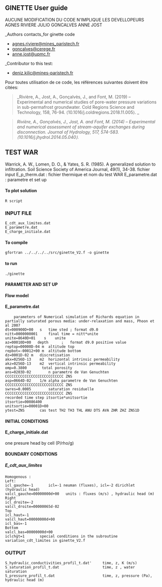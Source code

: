 ## GINETTE User guide
AUCUNE MODIFICATION DU CODE N'IMPLIQUE LES DEVELLOPEURS AGNES RIVIERE JULIO GONCALVES ANNE JOST

_Authors contacts_for ginette code
- agnes.riviere@mines_paristech.fr
- goncalves@cerege.fr
- anne.jost@upmc.fr

_Contributor to this test:
- deniz.kilic@mines-paristech.fr

Pour toutes utilisation de ce code, les références suivantes doivent être citées:

> _Rivière, A., Jost, A., Gonçalvès, J., and Font, M. (2019) – Experimental and numerical studies of pore-water pressure variations in sub-permafrost groundwater. Cold Regions Science and Technology, 158, 76-94. ⟨10.1016/j.coldregions.2018.11.005⟩. _

> _Rivière, A., Gonçalvès, J., Jost, A. and Font, M. (2014) – Experimental and numerical assessment of stream-aquifer exchanges during disconnection. Journal of Hydrology, 517, 574-583. ⟨10.1016/j.jhydrol.2014.05.040⟩._



## TEST WAR
Warrick, A. W., Lomen, D. O., & Yates, S. R. (1985). A generalized solution to infiltration. Soil Science Society of America Journal, 49(1), 34-38.
    fichier input
    E_p_therm.dat : fichier thermique et nom du test WAR
    E_parametre.dat : parametre et set up
#### To plot solution 
	R script

### INPUT FILE
    E_cdt_aux_limites.dat
    E_parametre.dat
    E_charge_initiale.dat


#### To compile 
    gfortran ../../../../src/ginette_V2.f -o ginette
#### to run
    ./ginette
#### PARAMETER AND SET UP  
#### Flow model 
#### E_parametre.dat
		parameters of Numerical simulation of Richards equation in partially saturated porous media: under-relaxation and mass, Phoon et al 2007
    dt=000900D+00	s	time sted ; format d9.0
    nitt=0000000001		final time = nitt*unite
    unite=8640D+01    s    unite
    az=00010D+00   depth      ;   format d9.0 positive value
	reptop=00000D-04 m	altitude top
	repbot=-00012+00 m	altitude bottom
	dz=0001D-02	m	discretisation
    akx=0256D-13	m2	horizontal intrinsic permeability
    akz=0256D-13	m2	vertical intrinsic permeability
    omp=0.3800	     total porosity
	ans=0203D-02		n parametre de Van Genuchten						CCCCCCCCCCCCCCCCCCCCCCCCCCC ZNS
	asp=0664D-02	1/m	alpha parametre de Van Genuchten 					CCCCCCCCCCCCCCCCCCCCCCCCCCC ZNS
	swres=0.0005		saturation residuelle							CCCCCCCCCCCCCCCCCCCCCCCCCCC ZNS
    recorded time step itsortie*unitsortie
    itsortie=00086400
    unitsortie=00001D+00
    ytest=ZNS      	cas test TH2 TH3 THL ANU DTS AVA ZHR ZHZ ZNS1D
#### INITIAL CONDITIONS  
#### E_charge_initiale.dat
one presure head by cell (P/rho/g)

#### BOUNDARY CONDITIONS  
##### E_cdt_aux_limites
    Homogenous :
    Left:
    icl_gauche=-1		icl=-1 neuman (fluxes), icl=-2 dirichlet (hydraulic head)
    valcl_gauche=00000000d+00	units : fluxes (m/s) , hydraulic head (m)
    Right
    icl_droite=-2
    valcl_droite=00000065d-02
    Top
    icl_haut=-1
    valcl_haut=00000000d+00
    icl_bas=-1
    Bottom
    valcl_bas=00000000d+00
    iclchgt=1		special conditions in the subroutine variation_cdt_limites in ginette_V2.f

### OUTPUT  
    S_hydraulic_conductivities_profil_t.dat'     time, z, K (m/s) 
	S_saturation_profil_t.dat                    time, z , water saturation
    S_pressure_profil_t.dat						 time, z, pressure (Pa), hydraulic head (m)










